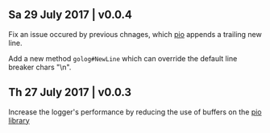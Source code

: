 ## Sa 29 July 2017 | v0.0.4

Fix an issue occured by previous chnages, which [pio](https://github.com/kataras/pio) appends a trailing new line.

Add a new method `golog#NewLine` which can override the default line breaker chars "\n".


## Th 27 July 2017 | v0.0.3

Increase the logger's performance by reducing the use of buffers on the [pio library](https://github.com/kataras/pio)